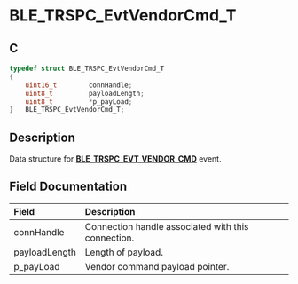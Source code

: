 # BLE_TRSPC_EvtVendorCmd_T

## C

```c
typedef struct BLE_TRSPC_EvtVendorCmd_T
{
    uint16_t        connHandle;
    uint8_t         payloadLength;
    uint8_t         *p_payLoad;
}   BLE_TRSPC_EvtVendorCmd_T;
```

## Description

Data structure for **[BLE_TRSPC_EVT_VENDOR_CMD](GUID-0B469A8D-8A15-488F-BAF3-4F2B7CFEA0C1.md)** event.


## Field Documentation

|Field|Description|
|:---|:---|
|connHandle|Connection handle associated with this connection.|
|payloadLength|Length of payload.|
|p_payLoad|Vendor command payload pointer.|
